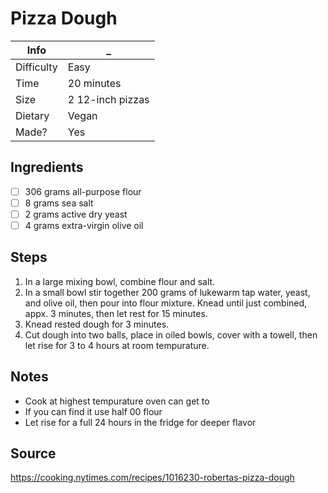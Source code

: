 # Pizza Dough

Info       | _
-----------|-
Difficulty | Easy
Time       | 20 minutes
Size       | 2 12-inch pizzas
Dietary    | Vegan
Made?      | Yes

## Ingredients
- [ ] 306 grams all-purpose flour
- [ ] 8 grams sea salt
- [ ] 2 grams active dry yeast
- [ ] 4 grams extra-virgin olive oil

## Steps
1. In a large mixing bowl, combine flour and salt.
2. In a small bowl stir together 200 grams of lukewarm tap water, yeast, and olive oil, then pour into flour mixture. Knead until just combined, appx. 3 minutes, then let rest for 15 minutes.
3. Knead rested dough for 3 minutes.
4. Cut dough into two balls, place in oiled bowls, cover with a towell, then let rise for 3 to 4 hours at room tempurature.

## Notes
- Cook at highest tempurature oven can get to
- If you can find it use half 00 flour
- Let rise for a full 24 hours in the fridge for deeper flavor

## Source
https://cooking.nytimes.com/recipes/1016230-robertas-pizza-dough
